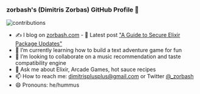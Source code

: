 ### zorbash's (Dimitris Zorbas) GitHub Profile 👋

![contributions](https://github-readme-stats.vercel.app/api?username=zorbash&count_private=true&custom_title=GitHub%20Stats&show_icons=true&theme=cobalt)

- ✍️  I blog on [zorbash.com](https://zorbash.com) - 📰   Latest post ["A Guide to Secure Elixir Package Updates"](https://zorbash.com/post/safer-elixir-package-upgrades/)
- 🌱  I’m currently learning how to build a text adventure game for fun
- 👯  I’m looking to collaborate on a music recommendation and taste compatibility engine
- 💬  Ask me about Elixir, Arcade Games, hot sauce recipes
- 📫  How to reach me: dimitrisplusplus@gmail.com or Twitter [@_zorbash](twitter.com/_zorbash)
- 😄  Pronouns: he/hummus
